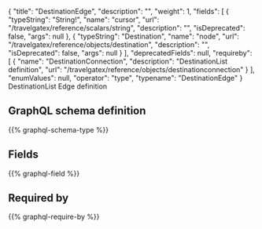 {
  "title": "DestinationEdge",
  "description": "",
  "weight": 1,
  "fields": [
    {
      "typeString": "String!",
      "name": "cursor",
      "url": "/travelgatex/reference/scalars/string",
      "description": "",
      "isDeprecated": false,
      "args": null
    },
    {
      "typeString": "Destination",
      "name": "node",
      "url": "/travelgatex/reference/objects/destination",
      "description": "",
      "isDeprecated": false,
      "args": null
    }
  ],
  "deprecatedFields": null,
  "requireby": [
    {
      "name": "DestinationConnection",
      "description": "DestinationList definition",
      "url": "/travelgatex/reference/objects/destinationconnection"
    }
  ],
  "enumValues": null,
  "operator": "type",
  "typename": "DestinationEdge"
}
DestinationList Edge definition
## GraphQL schema definition

{{% graphql-schema-type %}}

## Fields

{{% graphql-field %}}

## Required by

{{% graphql-require-by %}}
